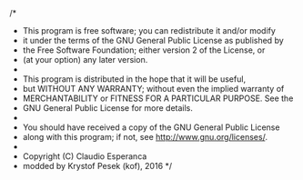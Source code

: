 /*
  * This program is free software; you can redistribute it and/or modify
  * it under the terms of the GNU General Public License as published by
  * the Free Software Foundation; either version 2 of the License, or
  * (at your option) any later version.
  *
  * This program is distributed in the hope that it will be useful,
  * but WITHOUT ANY WARRANTY; without even the implied warranty of
  * MERCHANTABILITY or FITNESS FOR A PARTICULAR PURPOSE.  See the
  * GNU General Public License for more details.
  *
  * You should have received a copy of the GNU General Public License
  * along with this program; if not, see <http://www.gnu.org/licenses/>.
  *
  * Copyright (C) Claudio Esperanca
  * modded by Krystof Pesek (kof), 2016
  */
